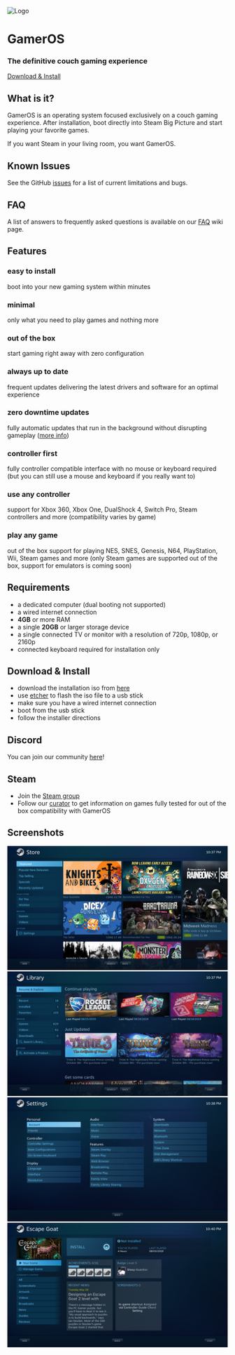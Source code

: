 ![Logo](https://avatars3.githubusercontent.com/u/51765619?s=88&v=4)
# GamerOS
### The definitive couch gaming experience

[Download & Install](#download--install)

## What is it?
GamerOS is an operating system focused exclusively on a couch gaming experience. After installation, boot directly into Steam Big Picture and start playing your favorite games.

If you want Steam in your living room, you want GamerOS.


## Known Issues
See the GitHub [issues](https://github.com/gamer-os/gamer-os/issues) for a list of current limitations and bugs.

## FAQ
A list of answers to frequently asked questions is available on our [FAQ](https://github.com/gamer-os/gamer-os/wiki/FAQ) wiki page.

## Features

### easy to install
boot into your new gaming system within minutes

### minimal
only what you need to play games and nothing more

### out of the box
start gaming right away with zero configuration

### always up to date
frequent updates delivering the latest drivers and software for an optimal experience

### zero downtime updates
fully automatic updates that run in the background without disrupting gameplay ([more info](https://github.com/gamer-os/frzr))

### controller first
fully controller compatible interface with no mouse or keyboard required (but you can still use a mouse and keyboard if you really want to)

### use any controller
support for Xbox 360, Xbox One, DualShock 4, Switch Pro, Steam controllers and more (compatibility varies by game)

### play any game
out of the box support for playing NES, SNES, Genesis, N64, PlayStation, Wii, Steam games and more (only Steam games are supported out of the box, support for emulators is coming soon)


## Requirements
 - a dedicated computer (dual booting not supported)
 - a wired internet connection
 - **4GB** or more RAM
 - a single **20GB** or larger storage device
 - a single connected TV or monitor with a resolution of 720p, 1080p, or 2160p
 - connected keyboard required for installation only


## Download & Install
 - download the installation iso from [here](https://github.com/gamer-os/install-media/releases/download/2019-09-09/gameros-2019.09.09-x86_64.iso)
 - use [etcher](https://www.balena.io/etcher) to flash the iso file to a usb stick
 - make sure you have a wired internet connection
 - boot from the usb stick
 - follow the installer directions


## Discord

You can join our community [here](https://discord.gg/fKsUbrt)!


## Steam
 - Join the [Steam group](https://steamcommunity.com/groups/gamer-os)
 - Follow our [curator](https://store.steampowered.com/curator/35483972-gamer-os) to get information on games fully tested for out of the box compatibility with GamerOS


## Screenshots

![Store](screenshots/01.png?raw=true)
![Library](screenshots/02.png?raw=true)
![Settings](screenshots/03.png?raw=true)
![Game](screenshots/04.png?raw=true)
